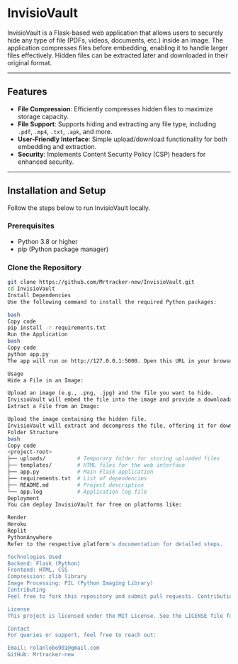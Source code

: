 # InvisioVault

InvisioVault is a Flask-based web application that allows users to securely hide any type of file (PDFs, videos, documents, etc.) inside an image. The application compresses files before embedding, enabling it to handle larger files effectively. Hidden files can be extracted later and downloaded in their original format.

---

## Features
- **File Compression**: Efficiently compresses hidden files to maximize storage capacity.
- **File Support**: Supports hiding and extracting any file type, including `.pdf`, `.mp4`, `.txt`, `.apk`, and more.
- **User-Friendly Interface**: Simple upload/download functionality for both embedding and extraction.
- **Security**: Implements Content Security Policy (CSP) headers for enhanced security.

---

## Installation and Setup

Follow the steps below to run InvisioVault locally.

### Prerequisites
- Python 3.8 or higher
- pip (Python package manager)

### Clone the Repository
```bash
git clone https://github.com/Mrtracker-new/InvisioVault.git
cd InvisioVault
Install Dependencies
Use the following command to install the required Python packages:

bash
Copy code
pip install -r requirements.txt
Run the Application
bash
Copy code
python app.py
The app will run on http://127.0.0.1:5000. Open this URL in your browser to use the application.

Usage
Hide a File in an Image:

Upload an image (e.g., .png, .jpg) and the file you want to hide.
InvisioVault will embed the file into the image and provide a downloadable output image.
Extract a File from an Image:

Upload the image containing the hidden file.
InvisioVault will extract and decompress the file, offering it for download in its original format.
Folder Structure
bash
Copy code
<project-root>
├── uploads/          # Temporary folder for storing uploaded files
├── templates/        # HTML files for the web interface
├── app.py            # Main Flask application
├── requirements.txt  # List of dependencies
├── README.md         # Project description
└── app.log           # Application log file
Deployment
You can deploy InvisioVault for free on platforms like:

Render
Heroku
Replit
PythonAnywhere
Refer to the respective platform's documentation for detailed steps.

Technologies Used
Backend: Flask (Python)
Frontend: HTML, CSS
Compression: zlib library
Image Processing: PIL (Python Imaging Library)
Contributing
Feel free to fork this repository and submit pull requests. Contributions are welcome!

License
This project is licensed under the MIT License. See the LICENSE file for details.

Contact
For queries or support, feel free to reach out:

Email: rolanlobo901@gmail.com
GitHub: Mrtracker-new
